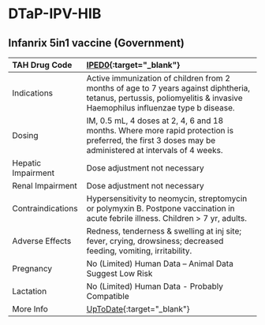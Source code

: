 # DTaP-IPV-HIB

## Infanrix 5in1 vaccine (Government)

| TAH Drug Code      | [IPED0](https://www.tahsda.org.tw/drugs/hissearch.php?drug_code=IPED0){:target="_blank"}                                                                                                                                |
|:-------------------|:------------------------------------------------------------------------------------------------------------------------------------------------------------------------------------------------------------------------|
| Indications        | Active immunization of children from 2 months of age to 7 years against diphtheria, tetanus, pertussis, poliomyelitis & invasive Haemophilus influenzae type b disease.                                                 |
| Dosing             | IM, 0.5 mL, 4 doses at 2, 4, 6 and 18 months. Where more rapid protection is preferred, the first 3 doses may be administered at intervals of 4 weeks.                                                                  |
| Hepatic Impairment | Dose adjustment not necessary                                                                                                                                                                                           |
| Renal Impairment   | Dose adjustment not necessary                                                                                                                                                                                           |
| Contraindications  | Hypersensitivity to neomycin, streptomycin or polymyxin B. Postpone vaccination in acute febrile illness. Children > 7 yr, adults.                                                                                      |
| Adverse Effects    | Redness, tenderness & swelling at inj site; fever, crying, drowsiness; decreased feeding, vomiting, irritability.                                                                                                       |
| Pregnancy          | No (Limited) Human Data – Animal Data Suggest Low Risk                                                                                                                                                                  |
| Lactation          | No (Limited) Human Data - Probably Compatible                                                                                                                                                                           |
| More Info          | [UpToDate](https://www.uptodate.com/contents/diphtheria-tetanus-toxoids-acellular-pertussis-inactivated-poliovirus-and-haemophilus-influenzae-type-b-conjugate-vaccine-dtap-ipv-hib-drug-information){:target="_blank"} |

